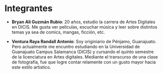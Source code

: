 # Integrantes
- **Bryan Ali Guzmán Rubio**: 20 años, estudio la carrera de Artes Digitales en DICIS. Me gusta ver películas, escuchar música y leer sobre distintos temas ya sea de comics, mangas, ficción, etc.

- **Ventura Raya Randall Antonio**: Soy originiario de Pénjamo, Guanajuato. Pero actualmente me encuntro estudiando en la Universidad de Guanajuato Campus Salamanca (DICIS) y cursando el quinto semestre de la licenciatura en Artes digitales. Mediante el transcurso de una clase de fotografía, fue que logre contar relamente con un gusto mayor hacia este estilo artistico.  
